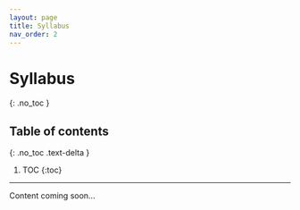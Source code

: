 ```yaml
---
layout: page
title: Syllabus
nav_order: 2
---
```


# Syllabus
{: .no_toc }

## Table of contents
{: .no_toc .text-delta }

1. TOC
{:toc}

---

Content coming soon... 